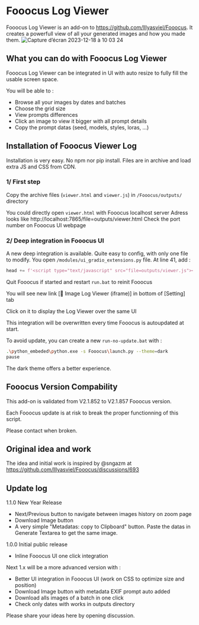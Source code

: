 # **Fooocus Log Viewer**

Fooocus Log Viewer is an add-on to https://github.com/lllyasviel/Fooocus. It creates a powerfull view of all your generated images and how you made them.
![Capture d’écran 2023-12-18 à 10 03 24](https://github.com/toutjavascript/Fooocus-Log-Viewer/assets/30899600/9cef6fd4-7da8-4709-8401-b89d20ee1bf7)

## What you can do with **Fooocus Log Viewer**

Fooocus Log Viewer can be integrated in UI with auto resize to fully fill the usable screen space.

You will be able to :

- Browse all your images by dates and batches
- Choose the grid size
- View prompts differences
- Click an image to view it bigger with all prompt details
- Copy the prompt datas (seed, models, styles, loras, ...)

## Installation of Fooocus Viewer Log

Installation is very easy. No npm nor pip install. Files are in archive and load extra JS and CSS from CDN.

### 1/ First step

Copy the archive files (`viewer.html` and `viewer.js`) in `/Fooocus/outputs/` directory

You could directly open `viewer.html` with Fooocus localhost server
Adress looks like http://localhost:7865/file=outputs/viewer.html
Check the port number on Fooocus UI webpage

### 2/ Deep integration in Fooocus UI

A new deep integration is available. Quite easy to config, with only one file to modify.
You open `/modules/ui_gradio_extensions.py` file. At line 41, add :

```python
head += f'<script type="text/javascript" src="file=outputs/viewer.js"></script>\n'
```

Quit Fooocus if started and restart `run.bat` to reinit Fooocus

You will see new link [🎥 Image Log Viewer (iframe)] in bottom of [Setting] tab

Click on it to display the Log Viewer over the same UI

This integration will be overwritten every time Fooocus is autoupdated at start.

To avoid update, you can create a new `run-no-update.bat` with :

```bash
.\python_embeded\python.exe -s Fooocus\launch.py --theme=dark
pause
```

The dark theme offers a better experience.

## Fooocus Version Compability

This add-on is validated from V2.1.852 to V2.1.857 Fooocus version.

Each Fooocus update is at risk to break the proper functionning of this script.

Please contact when broken.

## Original idea and work 

The idea and initial work is inspired by @sngazm at https://github.com/lllyasviel/Fooocus/discussions/693


## Update log

1.1.0 New Year Release
- Next/Previous button to navigate between images history on zoom page
- Download Image button 
- A very simple "Metadatas: copy to Clipboard" button. Paste the datas in Generate Textarea to get the same image.

1.0.0 Initial public release
- Inline Fooocus UI one click integration


Next 1.x will be a more advanced version with :

- Better UI integration in Fooocus UI (work on CSS to optimize size and position)
- Download Image button with metadata EXIF prompt auto added
- Download alls images of a batch in one click
- Check only dates with works in outputs directory

Please share your ideas here by opening discussion. 

